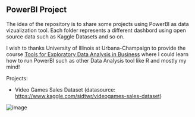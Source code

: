 ## PowerBI Project

The idea of the repository is to share some projects using PowerBI as data vizualization tool. 
Each folder represents a different dashbord using open source data such as Kaggle Datasets and so on. 

I wish to thanks University of Illinois at Urbana-Champaign to provide the course [Tools for Exploratory Data Analysis in Business](https://www.coursera.org/learn/tools-exploratory-data-analysis-business?#instructors) where I could learn how to run PowerBI such as other Data Analysis tool like R and mostly my mind! 

Projects: 

 - Video Games Sales Dataset (datasource:
   https://www.kaggle.com/sidtwr/videogames-sales-dataset)

![image](https://user-images.githubusercontent.com/48734520/155095918-b575725e-3263-440c-80b4-1d3d3d55e35d.png)
